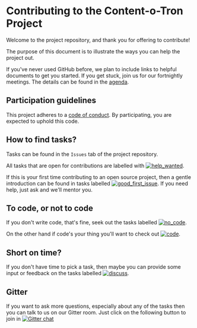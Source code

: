 # Contributing to the Content-o-Tron Project

Welcome to the project repository, and thank you for offering to contribute!

The purpose of this document is to illustrate the ways you can help the project out.

If you've never used GitHub before, we plan to include links to helpful documents to get you started. If you get stuck, join us for our fortnightly meetings. The details can be found in the [agenda][link_agenda].

## Participation guidelines

This project adheres to a [code of conduct](CODE_OF_CONDUCT.MD). By participating, you are expected to uphold this code.

## How to find tasks?

Tasks can be found in the `Issues` tab of the project repository.

All tasks that are open for contributions are labelled with [![help_wanted](https://img.shields.io/badge/-help_wanted-008672.svg)][link_help_wanted].

If this is your first time contributing to an open source project, then a gentle introduction can be found in tasks labelled [![good_first_issue](https://img.shields.io/badge/-good%20first%20issue-7057ff.svg)][link_good_first_issue]. If you need help, just ask and we'll mentor you.

## To code, or not to code

If you don't write code, that's fine, seek out the tasks labelled [![no_code](https://img.shields.io/badge/-no%20code-fbca04.svg)][link_no_code].

On the other hand if code's your thing you'll want to check out [![code](https://img.shields.io/badge/-code-5e9ced.svg)][link_code].

## Short on time?

If you don't have time to pick a task, then maybe you can provide some input or feedback on the tasks labelled [![discuss](https://img.shields.io/badge/-discuss-ffc6e2.svg)][link_discuss].

## Gitter

If you want to ask more questions, especially about any of the tasks then you can talk to us on our Gitter room. Just click on the following button to join in [![Gitter chat](https://badges.gitter.im/gitterHQ/gitter.png)](https://gitter.im/content-o-tron/Lobby)

[link_agenda]: http://bit.ly/2GSLLYA
[link_help_wanted]: https://github.com/rust-community/content-o-tron/issues?q=is%3Aopen+is%3Aissue+label%3A%22help+wanted%22
[link_good_first_issue]: https://github.com/rust-community/content-o-tron/issues?q=is%3Aopen+is%3Aissue+label%3A%22good+first+issue%22
[link_no_code]: https://github.com/rust-community/content-o-tron/issues?q=is%3Aopen+is%3Aissue+label%3A%22no+code%22
[link_code]: https://github.com/rust-community/content-o-tron/issues?q=is%3Aopen+is%3Aissue+label%3Acode
[link_discuss]: https://github.com/rust-community/content-o-tron/issues?q=is%3Aopen+is%3Aissue+label%3Adiscuss

